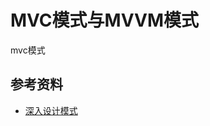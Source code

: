 # MVC模式与MVVM模式

mvc模式





## 参考资料

-  [深入设计模式](https://refactoringguru.cn/design-patterns/singleton) 